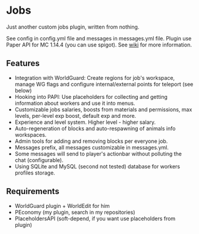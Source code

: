 # Jobs
Just another custom jobs plugin, written from nothing.

See config in config.yml file and messages in messages.yml file.
Plugin use Paper API for MC 1.14.4 (you can use spigot).
See [wiki](https://github.com/SoKnight/Jobs/wiki) for more information.

## Features
- Integration with WorldGuard: Create regions for job's workspace, manage WG flags and configure internal/external points for teleport (see below)
- Hooking into PAPI: Use placeholders for collecting and getting information about workers and use it into menus.
- Customizable jobs salaries, boosts from materials and permissions, max levels, per-level exp boost, default exp and more.
- Experience and level system. Higher level - higher salary.
- Auto-regeneration of blocks and auto-respawning of animals info workspaces.
- Admin tools for adding and removing blocks per everyone job.
- Messages prefix, all messages customizable in messages.yml.
- Some messages will send to player's actionbar without polluting the chat (configurable).
- Using SQLite and MySQL (second not tested) database for workers profiles storage.

## Requirements
- WorldGuard plugin + WorldEdit for him
- PEconomy (my plugin, search in my repositories)
- PlaceholdersAPI (soft-depend, if you want use placeholders from plugin)

